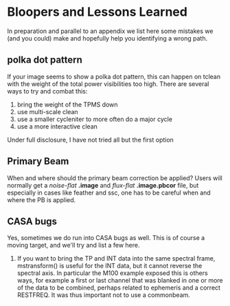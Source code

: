 # Bloopers and Lessons Learned

In preparation and parallel to an appendix we list here
some mistakes we (and you could) make and hopefully
help you identifying a wrong path.


## polka dot pattern

If your image seems to show a polka dot pattern, this can happen
on tclean with the weight of the total power visibilities too
high.  There are several ways to try and combat this:

1. bring the weight of the TPMS down
2. use multi-scale clean
3. use a smaller cycleniter to more often do a major cycle
4. use a more interactive clean

Under full disclosure, I have not tried all but the first option

## Primary Beam

When and where should the primary beam correction be applied? Users
will normally get a  *noise-flat* **.image** and *flux-flat*
**.image.pbcor**
file, but especially in cases like feather and ssc, one has to be careful
when and where the PB is applied. 

## CASA bugs

Yes, sometimes we do run into CASA bugs as well. This is 
of course a moving target, and we'll try and list a few here.

1. If you want to bring the TP and INT data into the same spectral
frame, mstransform() is useful for the INT data, but it cannot reverse
the spectral axis.  In particular the M100 example exposed this is
others ways, for example a first or last channel that was blanked in one
or more of the data to be combined, perhaps related to ephemeris and a
correct RESTFREQ.  It was thus important not to use a commonbeam. 

